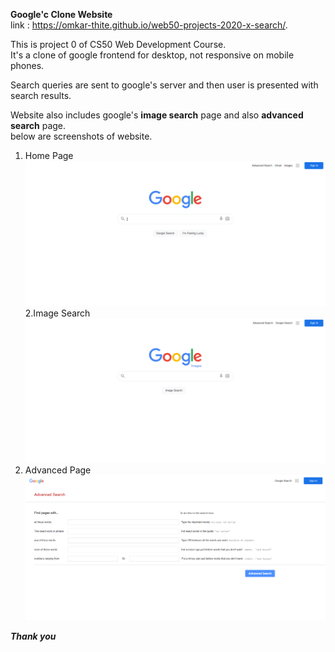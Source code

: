 **Google'c Clone Website**  
link : https://omkar-thite.github.io/web50-projects-2020-x-search/. 

  
This is project 0 of CS50 Web Development Course.  
It's a clone of google frontend for desktop, not responsive on mobile phones.
 
Search queries are sent to google's server and then user is presented with search results.  

Website also includes google's **image search** page and also **advanced search** page.  
below are screenshots of website.

1. Home Page  
![alt text](https://github.com/noobdv18/web50-projects-2020-x-search/blob/master/screenshots/homepage.png)  
2.Image Search
![alt text](https://github.com/noobdv18/web50-projects-2020-x-search/blob/master/screenshots/images.png)  
3. Advanced Page
![alt text](https://github.com/noobdv18/web50-projects-2020-x-search/blob/master/screenshots/advanced.png)
  
***Thank you***



